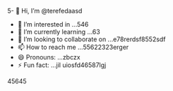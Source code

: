 5- 👋 Hi, I’m @terefedaasd
- 👀 I’m interested in ...546
- 🌱 I’m currently learning ...63
- 💞️ I’m looking to collaborate on ...e78rerdsf8552sdf
- 📫 How to reach me ...55622323erger
- 😄 Pronouns: ...zbczx
- ⚡ Fun fact: ...jil
uiosfd46587lgj
<!---s555555dgf
--->
45645
